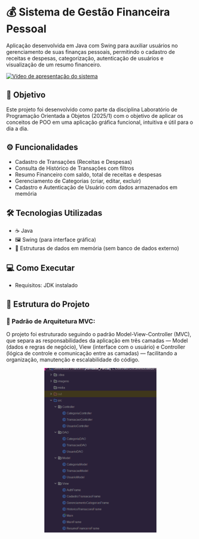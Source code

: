# 💰 Sistema de Gestão Financeira Pessoal 
  Aplicação desenvolvida em Java com Swing para auxiliar usuários no gerenciamento de suas finanças pessoais, permitindo o cadastro de receitas e despesas, categorização, autenticação de usuários e visualização de um resumo financeiro.

[![Vídeo de apresentação do sistema](https://img.youtube.com/vi/8lvvXZ__8yI&t=5s/mqdefault.jpg)](https://www.youtube.com/watch?v=8lvvXZ__8yI&t=5s)

## 📌 Objetivo
  Este projeto foi desenvolvido como parte da disciplina Laboratório de Programação Orientada a Objetos (2025/1) com o objetivo de aplicar os conceitos de POO em uma aplicação gráfica funcional, intuitiva e útil para o dia a dia.

## ⚙️ Funcionalidades
* Cadastro de Transações (Receitas e Despesas)
* Consulta de Histórico de Transações com filtros
* Resumo Financeiro com saldo, total de receitas e despesas
* Gerenciamento de Categorias (criar, editar, excluir)
* Cadastro e Autenticação de Usuário com dados armazenados em memória

## 🛠️ Tecnologias Utilizadas
* ☕ Java
* 🖼️ Swing (para interface gráfica)
* 🧠 Estruturas de dados em memória (sem banco de dados externo)

## 💻 Como Executar
* Requisitos: JDK instalado


## 📂 Estrutura do Projeto
### 🔄 Padrão de Arquitetura MVC:
  O projeto foi estruturado seguindo o padrão Model-View-Controller (MVC), que separa as responsabilidades da aplicação em três camadas — Model (dados e regras de negócio), View (interface com o usuário) e Controller (lógica de controle e comunicação entre as camadas) — facilitando a organização, manutenção e escalabilidade do código.
<p align="center">
  <img src="./midia/estrutura.png" alt="Tela Principal" width="300"/>
</p>

